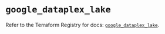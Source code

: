 # `google_dataplex_lake`

Refer to the Terraform Registry for docs: [`google_dataplex_lake`](https://registry.terraform.io/providers/hashicorp/google/6.32.0/docs/resources/dataplex_lake).
